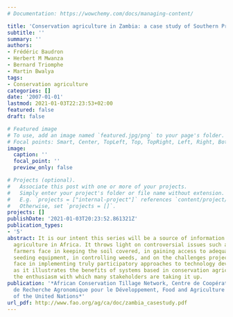 ```yaml
---
# Documentation: https://wowchemy.com/docs/managing-content/

title: 'Conservation agriculture in Zambia: a case study of Southern Province.'
subtitle: ''
summary: ''
authors:
- Frédéric Baudron
- Herbert M Mwanza
- Bernard Triomphe
- Martin Bwalya
tags:
- Conservation agriculture
categories: []
date: '2007-01-01'
lastmod: 2021-01-03T22:23:53+02:00
featured: false
draft: false

# Featured image
# To use, add an image named `featured.jpg/png` to your page's folder.
# Focal points: Smart, Center, TopLeft, Top, TopRight, Left, Right, BottomLeft, Bottom, BottomRight.
image:
  caption: ''
  focal_point: ''
  preview_only: false

# Projects (optional).
#   Associate this post with one or more of your projects.
#   Simply enter your project's folder or file name without extension.
#   E.g. `projects = ["internal-project"]` references `content/project/deep-learning/index.md`.
#   Otherwise, set `projects = []`.
projects: []
publishDate: '2021-01-03T20:23:52.861321Z'
publication_types:
- '5'
abstract: It is our intent this series will be a source of information on conservation
  agriculture in Africa. It throws light on controversial issues such as the challenges
  farmers face in keeping the soil covered, in gaining access to adequate no-tillage
  seeding equipment, in controlling weeds, and on the challenges projects and institutions
  face in implementing truly participatory approaches to technology development, even
  as it illustrates the benefits of systems based in conservation agriculture and
  the enthusiasm with which many stakeholders are taking it up.
publication: '*African Conservation Tillage Network, Centre de Coopération Internationale
  de Recherche Agronomique pour le Développement, Food and Agriculture Organization
  of the United Nations*' 
url_pdf: http://www.fao.org/ag/ca/doc/zambia_casestudy.pdf
---
```

